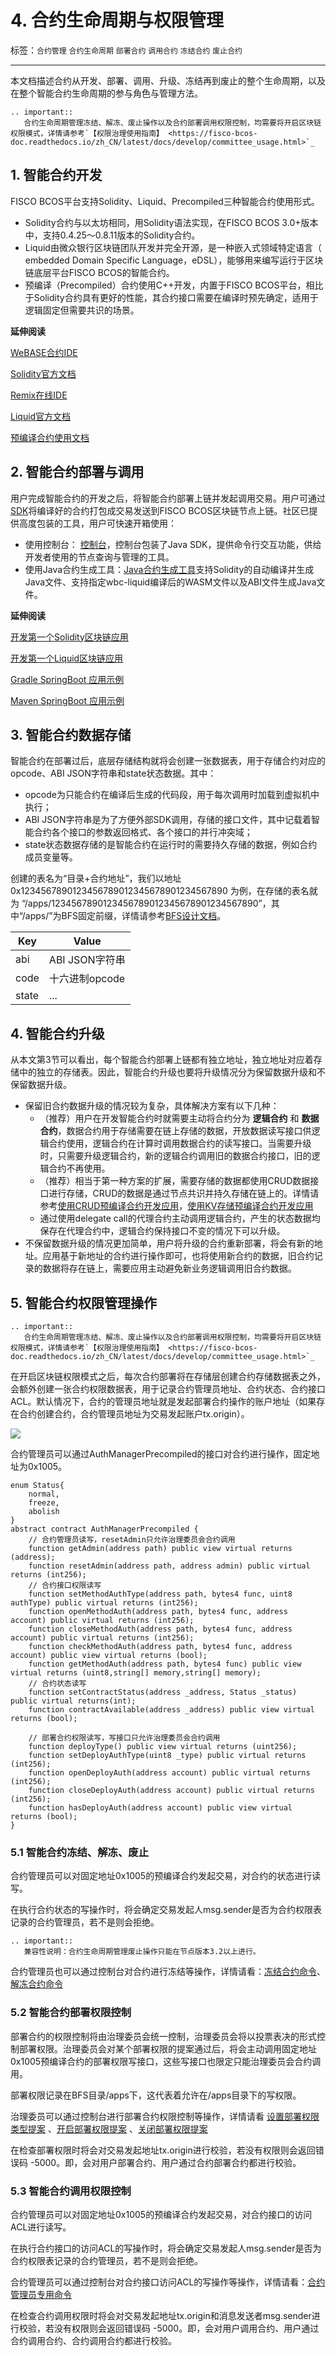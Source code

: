 # 4. 合约生命周期与权限管理

标签：``合约管理`` ``合约生命周期`` ``部署合约`` ``调用合约`` ``冻结合约`` ``废止合约``

----

本文档描述合约从开发、部署、调用、升级、冻结再到废止的整个生命周期，以及在整个智能合约生命周期的参与角色与管理方法。

```eval_rst
.. important::
   合约生命周期管理冻结、解冻、废止操作以及合约部署调用权限控制，均需要将开启区块链权限模式，详情请参考`【权限治理使用指南】 <https://fisco-bcos-doc.readthedocs.io/zh_CN/latest/docs/develop/committee_usage.html>`_
```

## 1. 智能合约开发

FISCO BCOS平台支持Solidity、Liquid、Precompiled三种智能合约使用形式。

- Solidity合约与以太坊相同，用Solidity语法实现，在FISCO BCOS 3.0+版本中，支持0.4.25～0.8.11版本的Solidity合约。
- Liquid由微众银行区块链团队开发并完全开源，是一种嵌入式领域特定语言（ embedded Domain Specific Language，eDSL），能够用来编写运行于区块链底层平台FISCO BCOS的智能合约。
- 预编译（Precompiled）合约使用C++开发，内置于FISCO BCOS平台，相比于Solidity合约具有更好的性能，其合约接口需要在编译时预先确定，适用于逻辑固定但需要共识的场景。

**延伸阅读**

[WeBASE合约IDE](https://webasedoc.readthedocs.io/zh_CN/latest/)

[Solidity官方文档](https://solidity.readthedocs.io/en/latest/)

[Remix在线IDE](https://remix.ethereum.org/)

[Liquid官方文档](https://liquid-doc.readthedocs.io/zh_CN/latest/)

[预编译合约使用文档](https://fisco-bcos-doc.readthedocs.io/zh_CN/latest/docs/develop/precompiled/index.html)

## 2. 智能合约部署与调用

用户完成智能合约的开发之后，将智能合约部署上链并发起调用交易。用户可通过[SDK](./sdk/index.md)将编译好的合约打包成交易发送到FISCO BCOS区块链节点上链。社区已提供高度包装的工具，用户可快速开箱使用：

- 使用控制台： [控制台](../operation_and_maintenance/console/index.md)，控制台包装了Java SDK，提供命令行交互功能，供给开发者使用的节点查询与管理的工具。
- 使用Java合约生成工具：[Java合约生成工具](../operation_and_maintenance/console/console_config.html#java)支持Solidity的自动编译并生成Java文件、支持指定wbc-liquid编译后的WASM文件以及ABI文件生成Java文件。

**延伸阅读**

[开发第一个Solidity区块链应用](../quick_start/solidity_application.md)

[开发第一个Liquid区块链应用](../quick_start/wbc_liquid_application.md)

[Gradle SpringBoot 应用示例](./sdk/java_sdk/spring_boot_starter.md)

[Maven SpringBoot 应用示例](./sdk/java_sdk/spring_boot_crud.md)

## 3. 智能合约数据存储

智能合约在部署过后，底层存储结构就将会创建一张数据表，用于存储合约对应的opcode、ABI JSON字符串和state状态数据。其中：

- opcode为只能合约在编译后生成的代码段，用于每次调用时加载到虚拟机中执行；
- ABI JSON字符串是为了方便外部SDK调用，存储的接口文件，其中记载着智能合约各个接口的参数返回格式、各个接口的并行冲突域；
- state状态数据存储的是智能合约在运行时的需要持久存储的数据，例如合约成员变量等。

创建的表名为“目录+合约地址”，我们以地址 0x1234567890123456789012345678901234567890 为例，在存储的表名就为 “/apps/1234567890123456789012345678901234567890”，其中“/apps/”为BFS固定前缀，详情请参考[BFS设计文档](../design/contract_directory.md)。

| Key   | Value          |
|-------|----------------|
| abi   | ABI JSON字符串 |
| code  | 十六进制opcode |
| state | ...            |

## 4. 智能合约升级

从本文第3节可以看出，每个智能合约部署上链都有独立地址，独立地址对应着存储中的独立的存储表。因此，智能合约升级也要将升级情况分为保留数据升级和不保留数据升级。

- 保留旧合约数据升级的情况较为复杂，具体解决方案有以下几种：
  - （推荐）用户在开发智能合约时就需要主动将合约分为 **逻辑合约** 和 **数据合约**，数据合约用于存储需要在链上存储的数据，开放数据读写接口供逻辑合约使用，逻辑合约在计算时调用数据合约的读写接口。当需要升级时，只需要升级逻辑合约，新的逻辑合约调用旧的数据合约接口，旧的逻辑合约不再使用。
  - （推荐）相当于第一种方案的扩展，需要存储的数据都使用CRUD数据接口进行存储，CRUD的数据是通过节点共识并持久存储在链上的。详情请参考[使用CRUD预编译合约开发应用](./precompiled/use_crud_precompiled.md)，[使用KV存储预编译合约开发应用](./precompiled/use_kv_precompiled.md)
  - 通过使用delegate call的代理合约主动调用逻辑合约，产生的状态数据均保存在代理合约中，逻辑合约保持接口不变的情况下可以升级。
- 不保留数据升级的情况更加简单，用户将升级的合约重新部署，将会有新的地址。应用基于新地址的合约进行操作即可，也将使用新合约的数据，旧合约记录的数据将存在链上，需要应用主动避免新业务逻辑调用旧合约数据。

## 5. 智能合约权限管理操作

```eval_rst
.. important::
   合约生命周期管理冻结、解冻、废止操作以及合约部署调用权限控制，均需要将开启区块链权限模式，详情请参考`【权限治理使用指南】 <https://fisco-bcos-doc.readthedocs.io/zh_CN/latest/docs/develop/committee_usage.html>`_
```

在开启区块链权限模式之后，每次合约部署将在存储层创建合约存储数据表之外，会额外创建一张合约权限数据表，用于记录合约管理员地址、合约状态、合约接口ACL。默认情况下，合约的管理员地址就是发起部署合约操作的账户地址（如果存在合约创建合约，合约管理员地址为交易发起账户tx.origin）。

![](../../images/develop/contract_auth.png)

合约管理员可以通过AuthManagerPrecompiled的接口对合约进行操作，固定地址为0x1005。

```solidity
enum Status{
    normal,
    freeze,
    abolish
}
abstract contract AuthManagerPrecompiled {
    // 合约管理员读写，resetAdmin只允许治理委员会合约调用
    function getAdmin(address path) public view virtual returns (address);
    function resetAdmin(address path, address admin) public virtual returns (int256);
    // 合约接口权限读写
    function setMethodAuthType(address path, bytes4 func, uint8 authType) public virtual returns (int256);
    function openMethodAuth(address path, bytes4 func, address account) public virtual returns (int256);
    function closeMethodAuth(address path, bytes4 func, address account) public virtual returns (int256);
    function checkMethodAuth(address path, bytes4 func, address account) public view virtual returns (bool);
    function getMethodAuth(address path, bytes4 func) public view virtual returns (uint8,string[] memory,string[] memory);
    // 合约状态读写
    function setContractStatus(address _address, Status _status) public virtual returns(int);
    function contractAvailable(address _address) public view virtual returns (bool);
    
    // 部署合约权限读写，写接口只允许治理委员会合约调用
    function deployType() public view virtual returns (uint256);
    function setDeployAuthType(uint8 _type) public virtual returns (int256);
    function openDeployAuth(address account) public virtual returns (int256);
    function closeDeployAuth(address account) public virtual returns (int256);
    function hasDeployAuth(address account) public view virtual returns (bool);
}
```

### 5.1 智能合约冻结、解冻、废止

合约管理员可以对固定地址0x1005的预编译合约发起交易，对合约的状态进行读写。

在执行合约状态的写操作时，将会确定交易发起人msg.sender是否为合约权限表记录的合约管理员，若不是则会拒绝。

```eval_rst
.. important::
   兼容性说明：合约生命周期管理废止操作只能在节点版本3.2以上进行。
```

合约管理员也可以通过控制台对合约进行冻结等操作，详情请看：[冻结合约命令](../operation_and_maintenance/console/console_commands.html#freezecontract)、[解冻合约命令](../operation_and_maintenance/console/console_commands.html#unfreezecontract)

### 5.2 智能合约部署权限控制

部署合约的权限控制将由治理委员会统一控制，治理委员会将以投票表决的形式控制部署权限。治理委员会对某个部署权限的提案通过后，将会主动调用固定地址0x1005预编译合约的部署权限写接口，这些写接口也限定只能治理委员会合约调用。

部署权限记录在BFS目录/apps下，这代表着允许在/apps目录下的写权限。

治理委员可以通过控制台进行部署合约权限控制等操作，详情请看 [设置部署权限类型提案](../operation_and_maintenance/console/console_commands.html#setdeployauthtypeproposal) 、[开启部署权限提案](../operation_and_maintenance/console/console_commands.html#opendeployauthproposal) 、[关闭部署权限提案](../operation_and_maintenance/console/console_commands.html#closedeployauthproposal)

在检查部署权限时将会对交易发起地址tx.origin进行校验，若没有权限则会返回错误码 -5000。即，会对用户部署合约、用户通过合约部署合约都进行校验。

### 5.3 智能合约调用权限控制

合约管理员可以对固定地址0x1005的预编译合约发起交易，对合约接口的访问ACL进行读写。

在执行合约接口的访问ACL的写操作时，将会确定交易发起人msg.sender是否为合约权限表记录的合约管理员，若不是则会拒绝。

合约管理员可以通过控制台对合约接口访问ACL的写操作等操作，详情请看：[合约管理员专用命令](../operation_and_maintenance/console/console_commands.html#setmethodauth)

在检查合约调用权限时将会对交易发起地址tx.origin和消息发送者msg.sender进行校验，若没有权限则会返回错误码 -5000。即，会对用户调用合约、用户通过合约调用合约、合约调用合约都进行校验。
